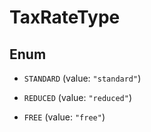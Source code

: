 

# TaxRateType

## Enum


* `STANDARD` (value: `"standard"`)

* `REDUCED` (value: `"reduced"`)

* `FREE` (value: `"free"`)



